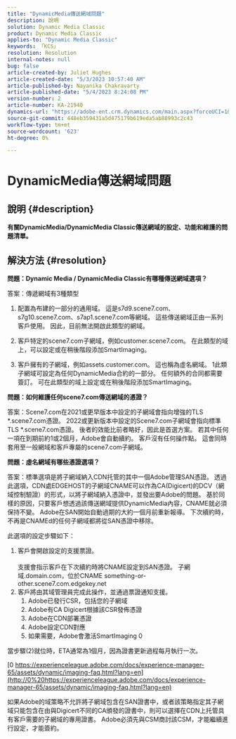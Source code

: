 ```yaml
---
title: "DynamicMedia傳送網域問題"
description: 說明
solution: Dynamic Media Classic
product: Dynamic Media Classic
applies-to: "Dynamic Media Classic"
keywords: 「KCS」
resolution: Resolution
internal-notes: null
bug: false
article-created-by: Juliet Hughes
article-created-date: "5/3/2023 10:57:40 AM"
article-published-by: Nayanika Chakravarty
article-published-date: "5/4/2023 8:24:08 PM"
version-number: 2
article-number: KA-21940
dynamics-url: "https://adobe-ent.crm.dynamics.com/main.aspx?forceUCI=1&pagetype=entityrecord&etn=knowledgearticle&id=0921494c-a1e9-ed11-a7c6-6045bd006079"
source-git-commit: 448eb359431a5d475179b619eda5ab88993c2c43
workflow-type: tm+mt
source-wordcount: '623'
ht-degree: 0%

---
```


# DynamicMedia傳送網域問題

## 說明 {#description}


<b>有關DynamicMedia/DynamicMedia Classic傳送網域的設定、功能和維護的問題清單。</b>


## 解決方法 {#resolution}


<b>問題：Dynamic Media / DynamicMedia Classic有哪種傳送網域選項？</b>

答案：傳遞網域有3種類型

1) 配置為布建的一部分的通用域。 這是s7d9.scene7.com、s7g10.scene7.com、s7ap1.scene7.com等網域。
這些傳送網域正由一系列客戶使用。 因此，目前無法開啟此類型的網域。

2) 客戶特定的scene7.com子網域，例如customer.scene7.com。 在此類型的域上，可以設定或在稍後階段添加SmartImaging。

3) 客戶擁有的子網域，例如assets.customer.com。 這也稱為虛名網域。 1此類子網域可設定為任何DynamicMedia合約的一部分。 任何額外的合同都需要簽訂。 可在此類型的域上設定或在稍後階段添加SmartImaging。

<b>問題：如何維護任何scene7.com傳送網域的憑證？</b>

答案：Scene7.com在2021或更早版本中設定的子網域會指向增強的TLS \*.scene7.com憑證。 2022或更新版本中設定的Scene7.com子網域會指向標準TLS \*.scene7.com憑證。 後者的效能比前者略好，因此是首選方案。 若其中任何一項在到期前約1或2個月，Adobe會自動續約。 客戶沒有任何操作點。 這會同時套用至一般網域和客戶專屬的scene7.com子網域。

<b>問題：虛名網域有哪些憑證選項？</b>

答案：標準選項是將子網域納入CDN托管的其中一個Adobe管理SAN憑證。 透過此選項，CDN處EDGEHOST的子網域CNAME可以作為CA(Digicert)的DCV（網域控制驗證）的形式，以將子網域納入憑證中，並發出要Adobe的問題。 基於同樣的原因，只要客戶想透過該傳送網域提供DynamicMedia內容，CNAME就必須保持不變。 Adobe在SAN開始自動過期的大約一個月前重新報導。 下次續約時，不再是CNAMEd的任何子網域都將從SAN憑證中移除。

此選項的設定步驟如下：

1. 客戶會開啟設定的支援票證。<br><br>    支援會指示客戶在下次續約時將CNAME設定到SAN憑證。
子網域.domain.com，位於CNAME something-or-other.scene7.com.edgekey.net
2. 客戶將由其域管理員完成此操作，並通過票證通知支援。
   1. Adobe已發行CSR，包括您的子網域
   2. Adobe有CA Digicert根據該CSR發佈憑證
   3. Adobe在CDN部署憑證
   4. Adobe設定CDN對應
   5. 如果需要，Adobe會激活SmartImaging 0


當步驟(2)就位時，ETA通常為1個月，因為證書更新過程每月執行一次。

[0 https://experienceleague.adobe.com/docs/experience-manager-65/assets/dynamic/imaging-faq.html?lang=en](http://0%20https://experienceleague.adobe.com/docs/experience-manager-65/assets/dynamic/imaging-faq.html?lang=en)

如果Adobe的域策略不允許將子網域包含在SAN證書中，或者該策略指定其子網域只能包含在由與Digicert不同的CA頒發的證書中，則可以選擇在CDN上托管具有客戶需要的子網域的專用證書。 Adobe必須先與CSM商討該CSM，才能繼續進行設定，才能簽約。
